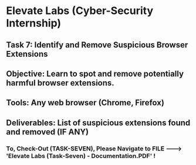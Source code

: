 # Elevate Labs (Cyber-Security Internship)

## Task 7: Identify and Remove Suspicious Browser Extensions  
## Objective: Learn to spot and remove potentially harmful browser extensions.  
## Tools: Any web browser (Chrome, Firefox)  
## Deliverables: List of suspicious extensions found and removed (IF ANY)

### To, Check-Out (TASK-SEVEN), Please Navigate to FILE ---> 'Elevate Labs (Task-Seven) - Documentation.PDF' !
